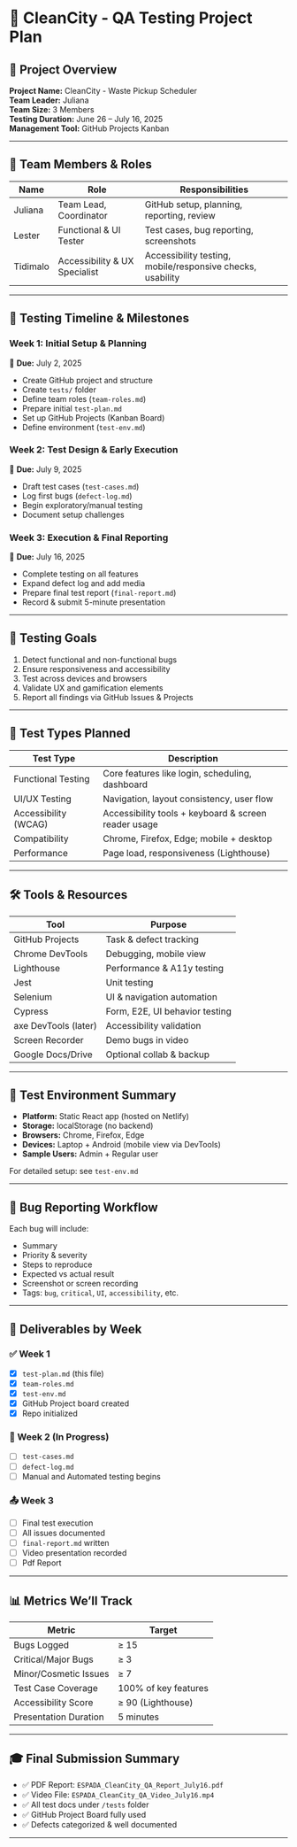# 🧪 CleanCity - QA Testing Project Plan

## 📘 Project Overview

**Project Name:** CleanCity - Waste Pickup Scheduler  
**Team Leader:** Juliana  
**Team Size:** 3 Members  
**Testing Duration:** June 26 – July 16, 2025   
**Management Tool:** GitHub Projects Kanban

---

## 👥 Team Members & Roles

| Name              | Role                         | Responsibilities |
|-------------------|------------------------------|------------------|
| Juliana    | Team Lead, Coordinator       | GitHub setup, planning, reporting, review |
| Lester  | Functional & UI Tester       | Test cases, bug reporting, screenshots |
| Tidimalo   | Accessibility & UX Specialist | Accessibility testing, mobile/responsive checks, usability |

---

## 📆 Testing Timeline & Milestones

### **Week 1: Initial Setup & Planning**  
📅 **Due:** July 2, 2025  
- Create GitHub project and structure
- Create `tests/` folder
- Define team roles (`team-roles.md`)
- Prepare initial `test-plan.md`
- Set up GitHub Projects (Kanban Board)
- Define environment (`test-env.md`)

### **Week 2: Test Design & Early Execution**  
📅 **Due:** July 9, 2025  
- Draft test cases (`test-cases.md`)
- Log first bugs (`defect-log.md`)
- Begin exploratory/manual testing
- Document setup challenges

### **Week 3: Execution & Final Reporting**  
📅 **Due:** July 16, 2025  
- Complete testing on all features
- Expand defect log and add media
- Prepare final test report (`final-report.md`)
- Record & submit 5-minute presentation

---

## 🎯 Testing Goals

1. Detect functional and non-functional bugs
2. Ensure responsiveness and accessibility
3. Test across devices and browsers
4. Validate UX and gamification elements
5. Report all findings via GitHub Issues & Projects

---

## 🧪 Test Types Planned

| Test Type           | Description |
|---------------------|-------------|
| Functional Testing  | Core features like login, scheduling, dashboard |
| UI/UX Testing       | Navigation, layout consistency, user flow |
| Accessibility (WCAG)| Accessibility tools + keyboard & screen reader usage |
| Compatibility       | Chrome, Firefox, Edge; mobile + desktop |
| Performance         | Page load, responsiveness (Lighthouse) |

---

## 🛠️ Tools & Resources

| Tool                | Purpose |
|---------------------|---------|
| GitHub Projects     | Task & defect tracking |
| Chrome DevTools     | Debugging, mobile view |
| Lighthouse          | Performance & A11y testing |
| Jest                | Unit testing |
| Selenium            | UI & navigation automation |
| Cypress             |Form, E2E, UI behavior testing |
| axe DevTools (later)| Accessibility validation |
| Screen Recorder     | Demo bugs in video |
| Google Docs/Drive   | Optional collab & backup |

---

## 🧪 Test Environment Summary

- **Platform:** Static React app (hosted on Netlify)
- **Storage:** localStorage (no backend)
- **Browsers:** Chrome, Firefox, Edge
- **Devices:** Laptop + Android (mobile view via DevTools)
- **Sample Users:** Admin + Regular user

For detailed setup: see `test-env.md`

---

## 🐛 Bug Reporting Workflow

Each bug will include:
- Summary
- Priority & severity
- Steps to reproduce
- Expected vs actual result
- Screenshot or screen recording
- Tags: `bug`, `critical`, `UI`, `accessibility`, etc.

---

## 📝 Deliverables by Week

### ✅ Week 1
- [x] `test-plan.md` (this file)
- [x] `team-roles.md`
- [x] `test-env.md`
- [x] GitHub Project board created
- [x] Repo initialized

### 🔄 Week 2 (In Progress)
- [ ] `test-cases.md`
- [ ] `defect-log.md`
- [ ] Manual and Automated testing begins

### 📤 Week 3
- [ ] Final test execution
- [ ] All issues documented
- [ ] `final-report.md` written
- [ ] Video presentation recorded
- [ ] Pdf Report

---

## 📊 Metrics We’ll Track

| Metric                 | Target |
|------------------------|--------|
| Bugs Logged            | ≥ 15   |
| Critical/Major Bugs    | ≥ 3    |
| Minor/Cosmetic Issues  | ≥ 7    |
| Test Case Coverage     | 100% of key features |
| Accessibility Score    | ≥ 90 (Lighthouse) |
| Presentation Duration  | 5 minutes |

---

## 🎓 Final Submission Summary

- ✅ PDF Report: `ESPADA_CleanCity_QA_Report_July16.pdf`
- ✅ Video File: `ESPADA_CleanCity_QA_Video_July16.mp4`
- ✅ All test docs under `/tests` folder
- ✅ GitHub Project Board fully used
- ✅ Defects categorized & well documented

---


